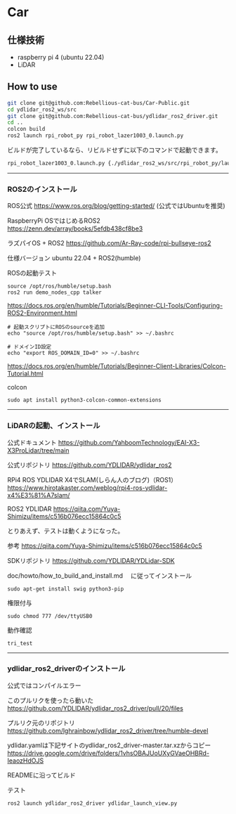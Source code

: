 # Car

## 仕様技術
- raspberry pi 4 (ubuntu 22.04)
- LiDAR

## How to use

```bash
git clone git@github.com:Rebellious-cat-bus/Car-Public.git
cd ydlidar_ros2_ws/src
git clone git@github.com:Rebellious-cat-bus/ydlidar_ros2_driver.git
cd ..
colcon build
ros2 launch rpi_robot_py rpi_robot_lazer1003_0.launch.py
```

ビルドが完了しているなら、リビルドせずに以下のコマンドで起動できます。
```bash
rpi_robot_lazer1003_0.launch.py {./ydlidar_ros2_ws/src/rpi_robot_py/launch内にあるpythonファイル名}
```
___
### ROS2のインストール
ROS公式
https://www.ros.org/blog/getting-started/
(公式ではUbuntuを推奨)

RaspberryPi OSではじめるROS2
https://zenn.dev/array/books/5efdb438cf8be3

ラズパイOS + ROS2
https://github.com/Ar-Ray-code/rpi-bullseye-ros2

仕様バージョン
ubuntu 22.04 + ROS2(humble)

ROSの起動テスト
```
source /opt/ros/humble/setup.bash
ros2 run demo_nodes_cpp talker
```

https://docs.ros.org/en/humble/Tutorials/Beginner-CLI-Tools/Configuring-ROS2-Environment.html

```
# 起動スクリプトにROSのsourceを追加
echo "source /opt/ros/humble/setup.bash" >> ~/.bashrc

# ドメインID設定
echo "export ROS_DOMAIN_ID=0" >> ~/.bashrc
```

https://docs.ros.org/en/humble/Tutorials/Beginner-Client-Libraries/Colcon-Tutorial.html

colcon
```
sudo apt install python3-colcon-common-extensions
```
___
### LiDARの起動、インストール
公式ドキュメント
https://github.com/YahboomTechnology/EAI-X3-X3ProLidar/tree/main

公式リポジトリ
https://github.com/YDLIDAR/ydlidar_ros2

RPi4 ROS YDLIDAR X4でSLAM(しらん人のブログ)（ROS1）
https://www.hirotakaster.com/weblog/rpi4-ros-ydlidar-x4%E3%81%A7slam/

ROS2 YDLIDAR
https://qiita.com/Yuya-Shimizu/items/c516b076ecc15864c0c5

とりあえず、テストは動くようになった。

参考
https://qiita.com/Yuya-Shimizu/items/c516b076ecc15864c0c5

SDKリポジトリ
https://github.com/YDLIDAR/YDLidar-SDK

doc/howto/how_to_build_and_install.md　
に従ってインストール

```
sudo apt-get install swig python3-pip
```

権限付与
```
sudo chmod 777 /dev/ttyUSB0
```

動作確認
```
tri_test
```
___
### ydlidar_ros2_driverのインストール
公式ではコンパイルエラー

このプルリクを使ったら動いた
https://github.com/YDLIDAR/ydlidar_ros2_driver/pull/20/files

プルリク元のリポジトリ
https://github.com/lghrainbow/ydlidar_ros2_driver/tree/humble-devel

ydlidar.yamlは下記サイトのydlidar_ros2_driver-master.tar.xzからコピー
https://drive.google.com/drive/folders/1vhsOBAJUoUXyGVaeOHBRd-IeaozHdOJS


READMEに沿ってビルド

テスト
```
ros2 launch ydlidar_ros2_driver ydlidar_launch_view.py 
```
